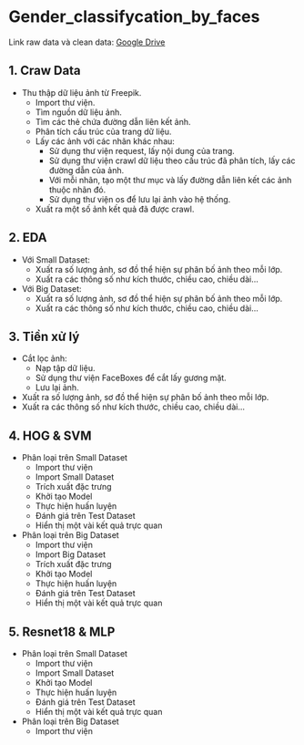 # Gender_classifycation_by_faces

Link raw data và clean data: [Google Drive](https://drive.google.com/drive/folders/1foRSOjX99adr49aVeS1a1RmeykPUsIfI?usp=sharing) 
## 1. Craw Data
- Thu thập dữ liệu ảnh từ Freepik.
  - Import thư viện.
  - Tìm nguồn dữ liệu ảnh.
  - Tìm các thẻ chứa đường dẫn liên kết ảnh.
  - Phân tích cấu trúc của trang dữ liệu.
  - Lấy các ảnh với các nhãn khác nhau:
    - Sử dụng thư viện request, lấy nội dung của trang.
    - Sử dụng thư viện crawl dữ liệu theo cấu trúc đã phân tích, lấy các đường dẫn của ảnh.
    - Với mỗi nhãn, tạo một thư mục và lấy đường dẫn liên kết các ảnh thuộc nhãn đó.
    - Sử dụng thư viện os để lưu lại ảnh vào hệ thống.
  - Xuất ra một số ảnh kết quả đã được crawl.
## 2. EDA
- Với Small Dataset:
  - Xuất ra số lượng ảnh, sơ đồ thể hiện sự phân bố ảnh theo mỗi lớp.
  - Xuất ra các thông số như kích thước, chiều cao, chiều dài...
- Với Big Dataset:
  - Xuất ra số lượng ảnh, sơ đồ thể hiện sự phân bố ảnh theo mỗi lớp.
  - Xuất ra các thông số như kích thước, chiều cao, chiều dài...
## 3. Tiền xử lý
- Cắt lọc ảnh:
  - Nạp tập dữ liệu.
  - Sử dụng thư viện FaceBoxes để cắt lấy gương mặt.
  - Lưu lại ảnh.
- Xuất ra số lượng ảnh, sơ đồ thể hiện sự phân bố ảnh theo mỗi lớp.
- Xuất ra các thông số như kích thước, chiều cao, chiều dài...
## 4. HOG & SVM
- Phân loại trên Small Dataset
  - Import thư viện
  - Import Small Dataset
  - Trích xuất đặc trưng
  - Khởi tạo Model
  - Thực hiện huấn luyện
  - Đánh giá trên Test Dataset
  - Hiển thị một vài kết quả trực quan
- Phân loại trên Big Dataset
  - Import thư viện
  - Import Big Dataset
  - Trích xuất đặc trưng
  - Khởi tạo Model
  - Thực hiện huấn luyện
  - Đánh giá trên Test Dataset
  - Hiển thị một vài kết quả trực quan
## 5. Resnet18 & MLP
- Phân loại trên Small Dataset
  - Import thư viện
  - Import Small Dataset
  - Khởi tạo Model
  - Thực hiện huấn luyện
  - Đánh giá trên Test Dataset
  - Hiển thị một vài kết quả trực quan
- Phân loại trên Big Dataset
  - Import thư viện

